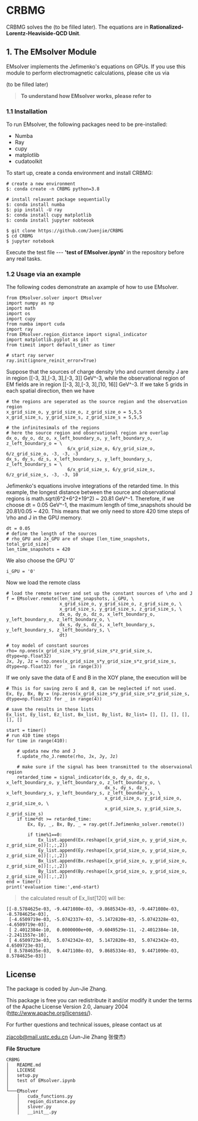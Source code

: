 # CRBMG
CRBMG solves the (to be filled later). The equations are in **Rationalized-Lorentz-Heaviside-QCD Unit**.

## 1. The EMsolver Module
EMsolver implements the Jefimenko's equations on GPUs. 
If you use this module to perform electromagnetic calculations, please cite us via

(to be filled later)

> **To understand how EMsolver works, please refer to**

### 1.1 Installation
To run EMsolver, the following packages need to be pre-installed:
  - Numba
  - Ray
  - cupy
  - matplotlib
  - cudatoolkit

To start up, create a conda environment and install CRBMG:
```
# create a new environment
$: conda create -n CRBMG python=3.8

# install relavant package sequentially
$: conda install numba
$: pip install -U ray
$: conda install cupy matplotlib
$: conda install jupyter nobteook

$ git clone https://github.com/Juenjie/CRBMG
$ cd CRBMG
$ jupyter notebook
```
Execute the test file ---  **'test of EMsolver.ipynb'** in the repository before any real tasks.

### 1.2 Usage via an example
The following codes demonstrate an axample of how to use EMsolver.
```
from EMsolver.solver import EMsolver
import numpy as np
import math
import os
import cupy
from numba import cuda
import ray
from EMsolver.region_distance import signal_indicator
import matplotlib.pyplot as plt
from timeit import default_timer as timer

# start ray server
ray.init(ignore_reinit_error=True)
```
Suppose that the sources of charge density \rho and current density J are in region [[-3, 3],[-3, 3],[-3, 3]] GeV^-3, 
while the observational region of EM fields are in region [[-3, 3],[-3, 3],[10, 16]] GeV^-3. 
If we take 5 grids in each spatial direction, then we have
```
# the regions are seperated as the source region and the observation region
x_grid_size_o, y_grid_size_o, z_grid_size_o = 5,5,5
x_grid_size_s, y_grid_size_s, z_grid_size_s = 5,5,5

# the infinitesimals of the regions
# here the source region and observational region are overlap
dx_o, dy_o, dz_o, x_left_boundary_o, y_left_boundary_o, z_left_boundary_o = \
                       6/x_grid_size_o, 6/y_grid_size_o, 6/z_grid_size_o, -3, -3, -3
dx_s, dy_s, dz_s, x_left_boundary_s, y_left_boundary_s, z_left_boundary_s = \
                       6/x_grid_size_s, 6/y_grid_size_s, 6/z_grid_size_s, -3, -3, 10
```
Jefimenko's equations involve integrations of the retarded time. 
In this example, the longest distance between the source and observational regions is math.sqrt(6^2+6^2+19^2) ~ 20.81 GeV^-1.
Therefore, if we choose dt = 0.05 GeV^-1, the maximum length of time_snapshots should be 20.81/0.05 ~ 420.
This means that we only need to store 420 time steps of \rho and J in the GPU memory.
```
dt = 0.05
# define the length of the sources
# rho_GPU and Jx_GPU are of shape [len_time_snapshots, total_grid_size]
len_time_snapshots = 420
```
We also choose the GPU '0'
```
i_GPU = '0'
```
Now we load the remote class
```
# load the remote server and set up the constant sources of \rho and J
f = EMsolver.remote(len_time_snapshots, i_GPU, \
                    x_grid_size_o, y_grid_size_o, z_grid_size_o, \
                    x_grid_size_s, y_grid_size_s, z_grid_size_s, \
                    dx_o, dy_o, dz_o, x_left_boundary_o, y_left_boundary_o, z_left_boundary_o, \
                    dx_s, dy_s, dz_s, x_left_boundary_s, y_left_boundary_s, z_left_boundary_s, \
                    dt)
       
# toy model of constant sources
rho= np.ones(x_grid_size_s*y_grid_size_s*z_grid_size_s, dtype=np.float32)
Jx, Jy, Jz = (np.ones(x_grid_size_s*y_grid_size_s*z_grid_size_s, dtype=np.float32) for _ in range(3))       
```
If we only save the data of E and B in the XOY plane, the execution will be
```
# This is for saving zero E and B, can be neglected if not used.
Ex, Ey, Bx, By = (np.zeros(x_grid_size_s*y_grid_size_s*z_grid_size_s, dtype=np.float32) for _ in range(4))

# save the results in these lists
Ex_list, Ey_list, Ez_list, Bx_list, By_list, Bz_list= [], [], [], [], [], []

start = timer()
# run 410 time steps
for time in range(410):
  
    # updata new rho and J 
    f.update_rho_J.remote(rho, Jx, Jy, Jz)

    # make sure if the signal has been transmitted to the observaional region
    retarded_time = signal_indicator(dx_o, dy_o, dz_o, x_left_boundary_o, y_left_boundary_o, z_left_boundary_o, \
                                     dx_s, dy_s, dz_s, x_left_boundary_s, y_left_boundary_s, z_left_boundary_s, \
                                     x_grid_size_o, y_grid_size_o, z_grid_size_o, \
                                     x_grid_size_s, y_grid_size_s, z_grid_size_s)
    if time*dt >= retarded_time:
        Ex, Ey, _, Bx, By, _ = ray.get(f.Jefimenko_solver.remote())
        
        if time%1==0:
            Ex_list.append(Ex.reshape([x_grid_size_o, y_grid_size_o, z_grid_size_o])[:,:,2])
            Ey_list.append(Ey.reshape([x_grid_size_o, y_grid_size_o, z_grid_size_o])[:,:,2])
            Bx_list.append(Bx.reshape([x_grid_size_o, y_grid_size_o, z_grid_size_o])[:,:,2])
            By_list.append(By.reshape([x_grid_size_o, y_grid_size_o, z_grid_size_o])[:,:,2])
end = timer()
print('evaluation time:',end-start)   
```
> the calculated result of Ex_list[120] will be:
```
[[-8.5784625e-03, -9.4471080e-03, -9.8685343e-03, -9.4471080e-03, -8.5784625e-03],
 [-4.6509719e-03, -5.0742337e-03, -5.1472820e-03, -5.0742328e-03, -4.6509719e-03],
 [ 2.4012384e-10,  0.0000000e+00, -9.6049529e-11, -2.4012384e-10, -2.2411557e-10],
 [ 4.6509723e-03,  5.0742342e-03,  5.1472820e-03,  5.0742342e-03,  4.6509723e-03],
 [ 8.5784635e-03,  9.4471108e-03,  9.8685334e-03,  9.4471090e-03,  8.5784625e-03]]
```

## License
The package is coded by Jun-Jie Zhang.

This package is free you can redistribute it and/or modify it under the terms of the Apache License Version 2.0, January 2004 (http://www.apache.org/licenses/).

For further questions and technical issues, please contact us at

zjacob@mail.ustc.edu.cn (Jun-Jie Zhang 张俊杰)

**File Structure**
```
CRBMG
│   README.md 
│   LICENSE
│   setup.py 
│   test of EMsolver.ipynb
│
└───EMsolver
    │   cuda_functions.py
    │   region_distance.py
    │   slover.py
    │   __init__.py
```
